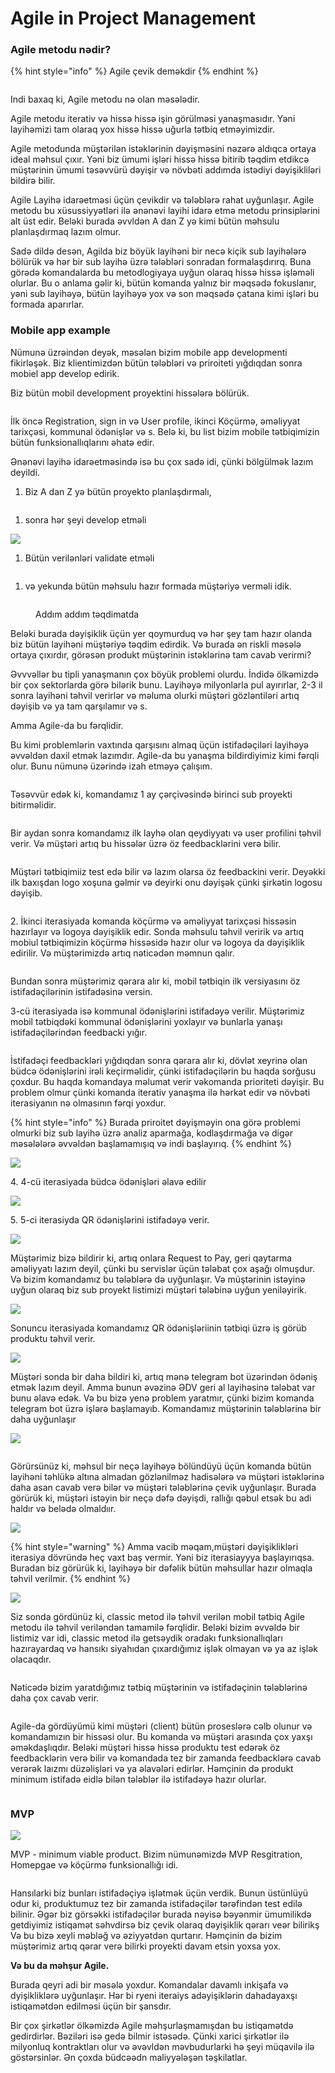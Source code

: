 # Agile in Project Management

### Agile metodu nədir?

{% hint style="info" %}
Agile çevik deməkdir
{% endhint %}

<figure><img src=".gitbook/assets/image (21).png" alt=""><figcaption></figcaption></figure>

Indi baxaq ki, Agile metodu nə olan məsələdir.&#x20;

Agile metodu iterativ və hissə hissə işin görülməsi yanaşmasıdır. Yəni layihəmizi tam olaraq yox hissə hissə uğurla tətbiq etməyimizdir.

Agile metodunda müştərilən istəklərinin dəyişməsini nəzərə aldıqca ortaya ideal məhsul çıxır. Yəni biz ümumi işləri hissə hissə bitirib təqdim etdikcə müştərinin ümumi təsəvvürü dəyişir və növbəti addımda istədiyi dəyişikliləri bildirə bilir.

Agile Layihə idarəetməsi üçün çevikdir və tələblərə rahat uyğunlaşır. Agile metodu bu xüsussiyyətləri ilə ənənəvi layihi idarə etmə metodu prinsiplərini alt üst edir. Beləki burada əvvldən A dan Z yə kimi bütün məhsulu planlaşdırmaq lazım olmur.

Sadə dildə desən, Agilda biz böyük layihəni bir necə kiçik sub layihələrə bölürük və hər bir sub layihə üzrə tələbləri sonradan formalaşdırırq. Buna görədə komandalarda bu metodlogiyaya uyğun olaraq hissə hissə işləməli olurlar. Bu o anlama gəlir ki, bütün komanda yalnız bir məqsədə fokuslanır, yəni sub layihəyə, bütün layihəyə yox və son məqsədə çatana kimi işləri bu formada aparırlar.

### Mobile app example

Nümunə üzrəindən deyək, məsələn bizim mobile app developmenti fikirləşək. Biz klientimizdən bütün tələbləri və priroiteti yığdıqdan sonra mobiel app develop edirik.&#x20;

Biz bütün mobil development proyektini hissələrə bölürük.&#x20;

<figure><img src=".gitbook/assets/image (10).png" alt=""><figcaption></figcaption></figure>

İlk öncə Registration, sign in və User profile, ikinci Köçürmə, əməliyyat tarixçəsi, kommunal ödənişlər və s. Belə ki, bu list bizim mobile tətbiqimizin bütün funksionallıqlarını əhatə edir.&#x20;

Ənənəvi layihə idarəetməsində isə bu çox sadə idi, çünki bölgülmək lazım deyildi.&#x20;

1. Biz A dan Z yə bütün proyekto planlaşdırmalı,&#x20;

<figure><img src=".gitbook/assets/image (29).png" alt=""><figcaption></figcaption></figure>

1. sonra hər şeyi develop etməli

![](<.gitbook/assets/image (25).png>)

1. Bütün verilənləri validate etməli

<figure><img src=".gitbook/assets/image (30).png" alt=""><figcaption></figcaption></figure>

1. &#x20;və yekunda bütün məhsulu hazır formada müştəriyə verməli idik.

<figure><img src=".gitbook/assets/image (7).png" alt=""><figcaption><p>Addım addım təqdimatda</p></figcaption></figure>

Beləki burada dəyişiklik üçün yer qoymurduq və hər şey tam hazır olanda biz bütün layihəni müştəriyə təqdim edirdik. Və burada ən riskli məsələ ortaya çıxırdır, görəsən produkt müştərinin istəklərinə tam cavab verirmi?

Əvvvəllər bu tipli yanaşmanın çox böyük problemi olurdu. İndidə ölkəmizdə bir çox sektorlarda görə bilərik bunu. Layihəyə milyonlarla pul ayırırlar, 2-3 il sonra layihəni təhvil verirlər və məluma olurki müştəri gözləntiləri artıq dəyişib və ya tam qarşılamır və s.

Amma Agile-da bu fərqlidir.

Bu kimi problemlərin vaxtında qarşısını almaq üçün istifadəçiləri layihəyə əvvəldən daxil etmək lazımdır. Agile-da bu yanaşma bildirdiyimiz kimi fərqli olur. Bunu nümunə üzərində izah etməyə çalışım.

<figure><img src=".gitbook/assets/image (1).png" alt=""><figcaption></figcaption></figure>

Təsəvvür edək ki, komandamız 1 ay çərçivəsində birinci sub proyekti bitirməlidir.&#x20;

<figure><img src=".gitbook/assets/image (6).png" alt=""><figcaption></figcaption></figure>

Bir aydan sonra komandamız ilk layhə olan qeydiyyatı və user profilini  təhvil verir. Və müştəri artıq bu hissələr üzrə öz feedbacklərini verə bilir.&#x20;

<figure><img src=".gitbook/assets/image (20).png" alt=""><figcaption></figcaption></figure>

Müştəri tətbiqimiiz test edə bilir və lazım olarsa öz feedbackini verir. Deyəkki ilk baxışdan logo xoşuna gəlmir və deyirki onu dəyişək çünki şirkətin logosu dəyişib.

<figure><img src=".gitbook/assets/image (14).png" alt=""><figcaption></figcaption></figure>



2\. İkinci iterasiyada komanda köçürmə və əməliyyat tarixçəsi hissəsin hazırlayır və logoya dəyişiklik edir. Sonda məhsulu təhvil veririk və artıq mobiul tətbiqimizin köçürmə hissəsidə hazır olur və logoya da dəyişiklik edirilir. Və müştərimizdə artıq nəticədən məmnun qalır.

<figure><img src=".gitbook/assets/image (24).png" alt=""><figcaption></figcaption></figure>

Bundan sonra müştərimiz qərara alır ki, mobil tətbiqin ilk versiyasını öz istifadəçilərinin istifadəsinə versin.&#x20;

3-cü iterasiyada isə kommunal ödənişlərini istifadəyə verilir. Müştərimiz mobil tətbiqdəki kommunal ödənişlərini yoxlayır və bunlarla yanaşı istifadəçilərindən feedbacki yığır.&#x20;

<figure><img src=".gitbook/assets/image (13).png" alt=""><figcaption></figcaption></figure>

İstifadəçi feedbackləri yığdıqdan sonra qərara alır ki, dövlət xeyrinə olan büdcə ödənişlərini irəli keçirməlidir, çünki istifadəçilərin bu haqda sorğusu çoxdur. Bu haqda komandaya məlumat verir vəkomanda prioriteti dəyişir. Bu problem olmur çünki komanda iterativ yanaşma ilə hərkət edir və növbəti iterasiyanın nə olmasının fərqi yoxdur.&#x20;

{% hint style="info" %}
Burada priroitet dəyişməyin ona görə problemi olmurki biz sub layihə üzrə analiz aparmağa, kodlaşdırmağa və digər məsələlərə əvvəldən başlamamışıq və indi başlayırıq.
{% endhint %}

![](.gitbook/assets/image.png)

4\. 4-cü iterasiyada büdcə ödənişləri əlavə edilir

![](<.gitbook/assets/image (27).png>)

5\. 5-ci iterasiyda QR ödənişlərini istifadəyə verir.

![](<.gitbook/assets/image (18).png>)

Müştərimiz bizə bildirir ki, artıq onlara Request to Pay, geri qaytarma əməliyyatı lazım deyil, çünki bu servislər üçün tələbat çox aşağı olmuşdur. Və bizim komandamız bu tələblərə də uyğunlaşır. Və müştərinin istəyinə uyğun olaraq biz sub proyekt listimizi müştəri tələbinə uyğun yeniləyirik.&#x20;

![](<.gitbook/assets/image (26).png>)

Sonuncu iterasiyada komandamız QR ödənişləriinin tətbiqi üzrə iş görüb produktu təhvil verir.&#x20;

![](<.gitbook/assets/image (16).png>)

Müştəri sonda bir daha bildiri ki, artıq mənə telegram bot üzərindən ödəniş etmək lazım deyil. Amma bunun əvəzinə ƏDV geri al layihəsinə tələbat var bunu əlavə edək. Və bu bizə yenə problem yaratmır, çünki bizim komanda telegram bot üzrə işlərə başlamayıb. Komandamız müştərinin tələblərinə bir daha uyğunlaşır

![](<.gitbook/assets/image (12).png>)



<figure><img src=".gitbook/assets/image (23).png" alt=""><figcaption></figcaption></figure>

Görürsünüz ki, məhsul bir neçə layihəyə bölündüyü üçün komanda bütün layihəni təhlükə altına almadan gözlənilməz hadisələrə və müştəri istəklərinə daha asan cavab verə bilər və müştəri tələblərinə çevik uyğunlaşır. Burada görürük ki, müştəri istəyin bir neçə dəfə dəyişdi, rallığı qəbul etsək bu adi haldır və belədə olmaldıır.&#x20;

![](<.gitbook/assets/image (15).png>)

{% hint style="warning" %}
Amma vacib məqam,müştəri dəyişiklikləri iterasiya dövründə heç vaxt baş vermir. Yəni biz iterasiayyya başlayırıqsa. Buradan biz görürük ki, layihəyə bir dəfəlik bütün məhsullar hazır olmaqla təhvil verilmir.
{% endhint %}

![](<.gitbook/assets/image (22).png>)

Siz sonda gördünüz ki, classic metod ilə təhvil verilən mobil tətbiq Agile metodu ilə təhvil veriləndən tamamilə fərqlidir. Beləki bizim əvvəldə bir listimiz var idi, classic metod ilə getsəydik oradakı funksionallıqları hazırayardaq və hansıkı siyahıdan çıxardığımız işlək olmayan və ya az işlək olacaqdır.&#x20;

<figure><img src=".gitbook/assets/image (8).png" alt=""><figcaption></figcaption></figure>

Nəticədə bizim yaratdığımız tətbiq müştərinin və istifadəçinin tələblərinə daha çox cavab verir.

<figure><img src=".gitbook/assets/image (5).png" alt=""><figcaption></figcaption></figure>

Agile-da gördüyümü kimi müştəri (client) bütün proseslərə cəlb olunur və komandamızın bir hissəsi olur. Bu komanda və müştəri arasında çox yaxşı əməkdaşlıqdır. Beləki müştəri hissə hissə produktu test edərək öz feedbacklərin verə bilir və komandada tez bir zamanda feedbacklərə cavab verərək laızmı düzəlişləri və ya əlavələri edirlər. Həmçinin də produkt minimum istifadə eidlə bilən tələblər ilə istifadəyə hazır olurlar.

<figure><img src=".gitbook/assets/image (17).png" alt=""><figcaption></figcaption></figure>

### MVP

![](<.gitbook/assets/image (2).png>)

MVP - minimum viable product. Bizim nümunəmizdə MVP Resgitration, Homepgae və köçürmə funksionallığı idi.&#x20;

<figure><img src=".gitbook/assets/image (4).png" alt=""><figcaption></figcaption></figure>

Hansılarki biz bunları istifadəçiyə işlətmək üçün verdik. Bunun üstünlüyü odur ki, produktumuz tez bir zamanda istifadəçilər tərəfindən test edilə bilinir. Əgər biz görsəkki istifadəçilər burada nəyisə bəyənmir ümumilikdə getdiyimiz istiqamət səhvdirsə biz çevik olaraq dəyişiklik qərarı veər bilirikş Və bu bizə xeyli məbləğ və əziyyətdən qurtarır. Həmçinin də bizim müştərimiz artıq qərar verə bilirki proyekti davam etsin yoxsa yox.

**Və bu da məhşur Agile.**&#x20;

Burada qeyri adi bir məsələ yoxdur. Komandalar davamlı inkişafa və dyişikliklərə uyğunlaşır. Hər bi ryeni iteraiys adəyişiklərin dahadayaxşı istiqamətdən edilməsi üçün bir şansdır.

Bir çox şirkətlər ölkəmizdə Agile məhşurlaşmamışdan bu istiqamətdə gedirdirlər. Bəziləri isə gedə bilmir istəsədə. Çünki xarici şirkətlər ilə milyonluq kontraktları olur və əvəvldən məvbudurlarki hə şeyi müqavilə ilə göstərsinlər. Ən çoxda büdcəədn maliyyələşən təşkilatlar.
